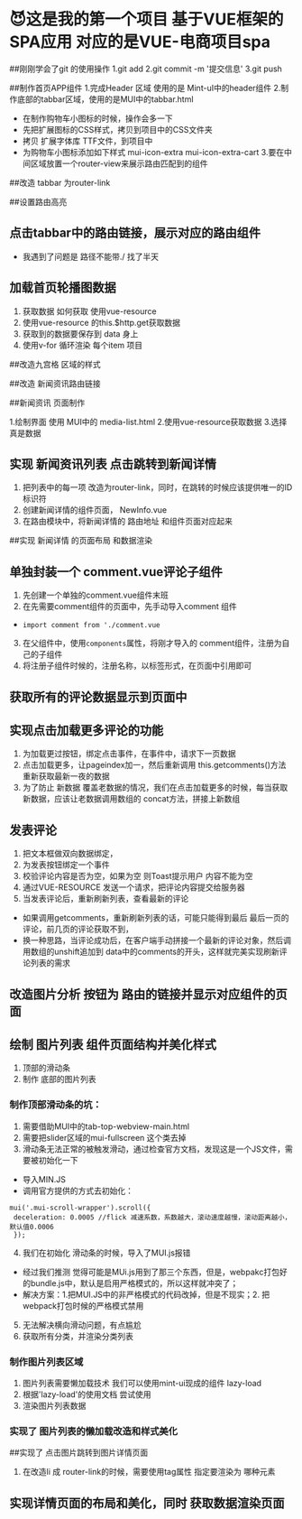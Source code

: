 # 😈这是我的第一个项目 基于VUE框架的SPA应用  对应的是VUE-电商项目spa

##刚刚学会了git 的使用操作
1.git add
2.git commit -m '提交信息'
3.git push


 ##制作首页APP组件 
 1.完成Header 区域 使用的是 Mint-uI中的header组件
 2.制作底部的tabbar区域，使用的是MUI中的tabbar.html
  + 在制作购物车小图标的时候，操作会多一下
  + 先把扩展图标的CSS样式，拷贝到项目中的CSS文件夹
  + 拷贝 扩展字体库 TTF文件，到项目中
  + 为购物车小图标添加如下样式 mui-icon-extra mui-icon-extra-cart
 3.要在中间区域放置一个router-view来展示路由匹配到的组件

##改造 tabbar 为router-link 

##设置路由高亮 

## 点击tabbar中的路由链接，展示对应的路由组件
+ 我遇到了问题是 路径不能带./ 找了半天

## 加载首页轮播图数据
1. 获取数据 如何获取 使用vue-resource 
2. 使用vue-resource 的this.$http.get获取数据
3. 获取到的数据要保存到 data 身上
4. 使用v-for 循环渲染 每个item 项目 

##改造九宫格 区域的样式 

##改造 新闻资讯路由链接 

##新闻资讯 页面制作 

1.绘制界面 使用 MUI中的  media-list.html
2.使用vue-resource获取数据 
3.选择真是数据


## 实现 新闻资讯列表 点击跳转到新闻详情 
1. 把列表中的每一项 改造为router-link，同时，在跳转的时候应该提供唯一的ID标识符
2. 创建新闻详情的组件页面， NewInfo.vue 
3. 在路由模块中，将新闻详情的 路由地址 和组件页面对应起来


##实现 新闻详情 的页面布局 和数据渲染

## 单独封装一个 comment.vue评论子组件
1. 先创建一个单独的comment.vue组件末班
2. 在先需要comment组件的页面中，先手动导入comment 组件
 + `import comment from './comment.vue`
3. 在父组件中，使用`components`属性，将刚才导入的 comment组件，注册为自己的子组件
4. 将注册子组件时候的，注册名称，以标签形式，在页面中引用即可

## 获取所有的评论数据显示到页面中 


## 实现点击加载更多评论的功能
1. 为加载更过按钮，绑定点击事件，在事件中，请求下一页数据
2. 点击加载更多，让pageindex加一，然后重新调用 this.getcomments()方法重新获取最新一夜的数据
3. 为了防止 新数据 覆盖老数据的情况，我们在点击加载更多的时候，每当获取新数据，应该让老数据调用数组的
concat方法，拼接上新数组

## 发表评论 
1. 把文本框做双向数据绑定，
2. 为发表按钮绑定一个事件
3. 校验评论内容是否为空，如果为空 则Toast提示用户 内容不能为空
4. 通过VUE-RESOURCE 发送一个请求，把评论内容提交给服务器
5. 当发表评论后，重新刷新列表，查看最新的评论
 + 如果调用getcomments，重新刷新列表的话，可能只能得到最后 最后一页的评论，前几页的评论获取不到，
 + 换一种思路，当评论成功后，在客户端手动拼接一个最新的评论对象，然后调用数组的unshift追加到
 data中的comments的开头，这样就完美实现刷新评论列表的需求

 ## 改造图片分析 按钮为 路由的链接并显示对应组件的页面

 ## 绘制 图片列表 组件页面结构并美化样式
 1. 顶部的滑动条
 2. 制作 底部的图片列表
 
 ### 制作顶部滑动条的坑：
 1. 需要借助MUI中的tab-top-webview-main.html
 2. 需要把slider区域的mui-fullscreen 这个类去掉
 3. 滑动条无法正常的被触发滑动，通过检查官方文档，发现这是一个JS文件，需要被初始化一下
  + 导入MIN.JS
  + 调用官方提供的方式去初始化：
   ```
   mui('.mui-scroll-wrapper').scroll({
	deceleration: 0.0005 //flick 减速系数，系数越大，滚动速度越慢，滚动距离越小，默认值0.0006
    });
  ```
 4. 我们在初始化 滑动条的时候，导入了MUI.js报错
  + 经过我们推测 觉得可能是MUi.js用到了那三个东西，但是，webpakc打包好的bundle.js中，默认是启用严格模式的，所以这样就冲突了；
  + 解决方案：1.把MUI.JS中的非严格模式的代码改掉，但是不现实；2. 把webpack打包时候的严格模式禁用
  
5. 无法解决横向滑动问题，有点尴尬
7. 获取所有分类，并渲染分类列表

### 制作图片列表区域
1. 图片列表需要懒加载技术 我们可以使用mint-ui现成的组件 lazy-load
2. 根据'lazy-load'的使用文档 尝试使用
3. 渲染图片列表数据



### 实现了 图片列表的懒加载改造和样式美化

##实现了 点击图片跳转到图片详情页面
1. 在改造li 成 router-link的时候，需要使用tag属性 指定要渲染为 哪种元素

## 实现详情页面的布局和美化，同时 获取数据渲染页面